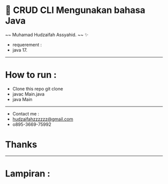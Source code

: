 # 🔖 CRUD CLI Mengunakan bahasa Java

~~ Muhamad Hudzaifah Assyahid. ~~ ✨
- requerement :
- java 17.

___ 
# How to run :
- Clone this repo git clone
- javac Main.java
- java Main

---
- Contact me :
- hudzaifahzzzzzz@gmail.com
- o895-3669-75992

# Thanks

---

# Lampiran : 
